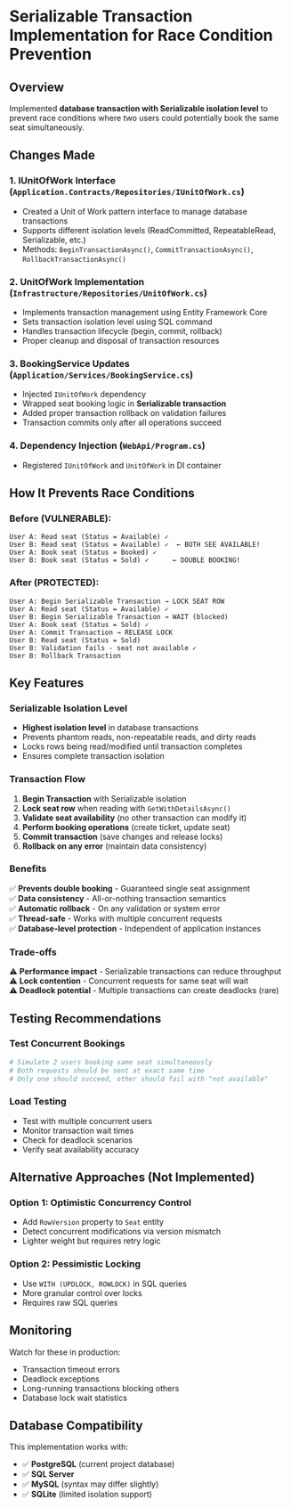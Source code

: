 # Serializable Transaction Implementation for Race Condition Prevention

## Overview

Implemented **database transaction with Serializable isolation level** to prevent race conditions where two users could potentially book the same seat simultaneously.

## Changes Made

### 1. **IUnitOfWork Interface** (`Application.Contracts/Repositories/IUnitOfWork.cs`)

- Created a Unit of Work pattern interface to manage database transactions
- Supports different isolation levels (ReadCommitted, RepeatableRead, Serializable, etc.)
- Methods: `BeginTransactionAsync()`, `CommitTransactionAsync()`, `RollbackTransactionAsync()`

### 2. **UnitOfWork Implementation** (`Infrastructure/Repositories/UnitOfWork.cs`)

- Implements transaction management using Entity Framework Core
- Sets transaction isolation level using SQL command
- Handles transaction lifecycle (begin, commit, rollback)
- Proper cleanup and disposal of transaction resources

### 3. **BookingService Updates** (`Application/Services/BookingService.cs`)

- Injected `IUnitOfWork` dependency
- Wrapped seat booking logic in **Serializable transaction**
- Added proper transaction rollback on validation failures
- Transaction commits only after all operations succeed

### 4. **Dependency Injection** (`WebApi/Program.cs`)

- Registered `IUnitOfWork` and `UnitOfWork` in DI container

## How It Prevents Race Conditions

### Before (VULNERABLE):

```
User A: Read seat (Status = Available) ✓
User B: Read seat (Status = Available) ✓  ← BOTH SEE AVAILABLE!
User A: Book seat (Status = Booked) ✓
User B: Book seat (Status = Sold) ✓      ← DOUBLE BOOKING!
```

### After (PROTECTED):

```
User A: Begin Serializable Transaction → LOCK SEAT ROW
User A: Read seat (Status = Available) ✓
User B: Begin Serializable Transaction → WAIT (blocked)
User A: Book seat (Status = Sold) ✓
User A: Commit Transaction → RELEASE LOCK
User B: Read seat (Status = Sold)
User B: Validation fails - seat not available ✓
User B: Rollback Transaction
```

## Key Features

### Serializable Isolation Level

- **Highest isolation level** in database transactions
- Prevents phantom reads, non-repeatable reads, and dirty reads
- Locks rows being read/modified until transaction completes
- Ensures complete transaction isolation

### Transaction Flow

1. **Begin Transaction** with Serializable isolation
2. **Lock seat row** when reading with `GetWithDetailsAsync()`
3. **Validate seat availability** (no other transaction can modify it)
4. **Perform booking operations** (create ticket, update seat)
5. **Commit transaction** (save changes and release locks)
6. **Rollback on any error** (maintain data consistency)

### Benefits

✅ **Prevents double booking** - Guaranteed single seat assignment  
✅ **Data consistency** - All-or-nothing transaction semantics  
✅ **Automatic rollback** - On any validation or system error  
✅ **Thread-safe** - Works with multiple concurrent requests  
✅ **Database-level protection** - Independent of application instances

### Trade-offs

⚠️ **Performance impact** - Serializable transactions can reduce throughput  
⚠️ **Lock contention** - Concurrent requests for same seat will wait  
⚠️ **Deadlock potential** - Multiple transactions can create deadlocks (rare)

## Testing Recommendations

### Test Concurrent Bookings

```bash
# Simulate 2 users booking same seat simultaneously
# Both requests should be sent at exact same time
# Only one should succeed, other should fail with "not available"
```

### Load Testing

- Test with multiple concurrent users
- Monitor transaction wait times
- Check for deadlock scenarios
- Verify seat availability accuracy

## Alternative Approaches (Not Implemented)

### Option 1: Optimistic Concurrency Control

- Add `RowVersion` property to `Seat` entity
- Detect concurrent modifications via version mismatch
- Lighter weight but requires retry logic

### Option 2: Pessimistic Locking

- Use `WITH (UPDLOCK, ROWLOCK)` in SQL queries
- More granular control over locks
- Requires raw SQL queries

## Monitoring

Watch for these in production:

- Transaction timeout errors
- Deadlock exceptions
- Long-running transactions blocking others
- Database lock wait statistics

## Database Compatibility

This implementation works with:

- ✅ **PostgreSQL** (current project database)
- ✅ **SQL Server**
- ✅ **MySQL** (syntax may differ slightly)
- ✅ **SQLite** (limited isolation support)

